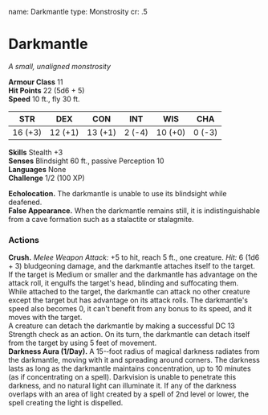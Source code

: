 name: Darkmantle
type: Monstrosity
cr: .5

# Darkmantle 
_A small, unaligned monstrosity_

**Armour Class** 11    
**Hit Points** 22 (5d6 + 5)    
**Speed** 10 ft., fly 30 ft. 

| STR      | DEX     | CON      | INT     | WIS     | CHA     |
|----------|---------|----------|---------|---------|---------|
| 16 (+3)  | 12 (+1) | 13 (+1)  | 2 (-4)  | 10 (+0) | 0 (-3)  |

**Skills** Stealth +3    
**Senses** Blindsight 60 ft., passive Perception 10    
**Languages** None    
**Challenge** 1/2 (100 XP) 

**Echolocation.** The darkmantle is unable to use its blindsight while deafened.    
**False Appearance.** When the darkmantle remains still, it is indistinguishable from a cave formation such as a stalactite or stalagmite. 

### Actions 
**Crush.** _Melee Weapon Attack:_ +5 to hit, reach 5 ft., one creature. _Hit:_ 6 (1d6 + 3) bludgeoning damage, and the darkmantle attaches itself to the target. If the target is Medium or smaller and the darkmantle has advantage on the attack roll, it engulfs the target's head, blinding and suffocating them.    
While attached to the target, the darkmantle can attack no other creature except the target but has advantage on its attack rolls. The darkmantle's speed also becomes 0, it can't benefit from any bonus to its speed, and it moves with the target.    
A creature can detach the darkmantle by making a successful DC 13 Strength check as an action. On its turn, the darkmantle can detach itself from the target by using 5 feet of movement.    
**Darkness Aura (1/Day).** A 15-­‐foot radius of magical darkness radiates from the darkmantle, moving with it and spreading around corners. The darkness lasts as long as the darkmantle maintains concentration, up to 10 minutes (as if concentrating on a spell). Darkvision is unable to penetrate this darkness, and no natural light can illuminate it. If any of the darkness overlaps with an area of light created by a spell of 2nd level or lower, the spell creating the light is dispelled.
